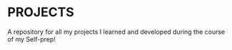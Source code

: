 # PROJECTS

A repository for all my projects I learned and developed during the course of my Self-prep!